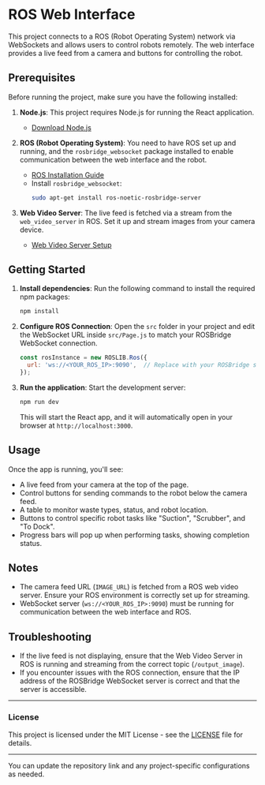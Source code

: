 

# ROS Web Interface

This project connects to a ROS (Robot Operating System) network via WebSockets and allows users to control robots remotely. The web interface provides a live feed from a camera and buttons for controlling the robot.

## Prerequisites

Before running the project, make sure you have the following installed:

1. **Node.js**: This project requires Node.js for running the React application.
   - [Download Node.js](https://nodejs.org/)

2. **ROS (Robot Operating System)**: You need to have ROS set up and running, and the `rosbridge_websocket` package installed to enable communication between the web interface and the robot.
   - [ROS Installation Guide](http://wiki.ros.org/ROS/Installation)
   - Install `rosbridge_websocket`:
     ```bash
     sudo apt-get install ros-noetic-rosbridge-server
     ```

3. **Web Video Server**: The live feed is fetched via a stream from the `web_video_server` in ROS. Set it up and stream images from your camera device.
   - [Web Video Server Setup](http://wiki.ros.org/web_video_server)

## Getting Started


1. **Install dependencies**:
   Run the following command to install the required npm packages:
   ```bash
   npm install
   ```

2. **Configure ROS Connection**:
   Open the `src` folder in your project and edit the WebSocket URL inside `src/Page.js` to match your ROSBridge WebSocket connection.
   
   ```js
   const rosInstance = new ROSLIB.Ros({
     url: 'ws://<YOUR_ROS_IP>:9090',  // Replace with your ROSBridge server IP
   });
   ```

3. **Run the application**:
   Start the development server:
   ```bash
   npm run dev
   ```
   This will start the React app, and it will automatically open in your browser at `http://localhost:3000`.

## Usage

Once the app is running, you'll see:

- A live feed from your camera at the top of the page.
- Control buttons for sending commands to the robot below the camera feed.
- A table to monitor waste types, status, and robot location.
- Buttons to control specific robot tasks like "Suction", "Scrubber", and "To Dock".
- Progress bars will pop up when performing tasks, showing completion status.

## Notes

- The camera feed URL (`IMAGE_URL`) is fetched from a ROS web video server. Ensure your ROS environment is correctly set up for streaming.
- WebSocket server (`ws://<YOUR_ROS_IP>:9090`) must be running for communication between the web interface and ROS.

## Troubleshooting

- If the live feed is not displaying, ensure that the Web Video Server in ROS is running and streaming from the correct topic (`/output_image`).
- If you encounter issues with the ROS connection, ensure that the IP address of the ROSBridge WebSocket server is correct and that the server is accessible.

---

### License

This project is licensed under the MIT License - see the [LICENSE](LICENSE) file for details.

---

You can update the repository link and any project-specific configurations as needed.
